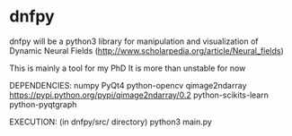 dnfpy
=====

dnfpy will be a python3 library for manipulation and visualization of Dynamic Neural Fields (http://www.scholarpedia.org/article/Neural_fields)

This is mainly a tool for my PhD
It is more than unstable for now


DEPENDENCIES:
    numpy
    PyQt4
    python-opencv
    qimage2ndarray https://pypi.python.org/pypi/qimage2ndarray/0.2
    python-scikits-learn
    python-pyqtgraph



EXECUTION:
    (in dnfpy/src/ directory)
    python3 main.py




